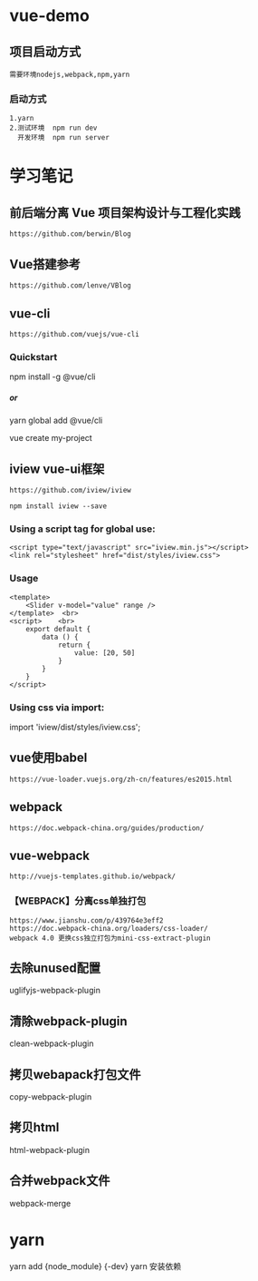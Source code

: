 # vue-demo
##  项目启动方式 
    需要环境nodejs,webpack,npm,yarn
### 启动方式
    1.yarn 
    2.测试环境  npm run dev
      开发环境  npm run server
      
#   学习笔记      
##  前后端分离 Vue 项目架构设计与工程化实践
    https://github.com/berwin/Blog
##  Vue搭建参考
    https://github.com/lenve/VBlog
##  vue-cli
    https://github.com/vuejs/vue-cli    
### Quickstart
npm install -g @vue/cli
##### or
yarn global add @vue/cli    

vue create my-project

##  iview vue-ui框架
    https://github.com/iview/iview  
    
    npm install iview --save    

### Using a script tag for global use:
```
<script type="text/javascript" src="iview.min.js"></script>    
<link rel="stylesheet" href="dist/styles/iview.css"> 
```
###  Usage  <br>
```
<template>
    <Slider v-model="value" range />
</template>  <br>
<script>    <br>
    export default {    
        data () {   
            return {    
                value: [20, 50] 
            }
        }
    }
</script>      
```
###  Using css via import:   
import 'iview/dist/styles/iview.css';

##  vue使用babel
    https://vue-loader.vuejs.org/zh-cn/features/es2015.html

##  webpack
    https://doc.webpack-china.org/guides/production/
##  vue-webpack
    http://vuejs-templates.github.io/webpack/

### 【WEBPACK】分离css单独打包
    https://www.jianshu.com/p/439764e3eff2
    https://doc.webpack-china.org/loaders/css-loader/
    webpack 4.0 更换css独立打包为mini-css-extract-plugin
##  去除unused配置
uglifyjs-webpack-plugin
##  清除webpack-plugin
clean-webpack-plugin
##  拷贝webapack打包文件
copy-webpack-plugin
##  拷贝html
html-webpack-plugin
##  合并webpack文件
webpack-merge

#   yarn 
yarn add {node_module} {-dev}
yarn 安装依赖





